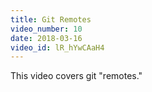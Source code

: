 ```yaml
---
title: Git Remotes
video_number: 10
date: 2018-03-16
video_id: lR_hYwCAaH4
---
```


This video covers git "remotes."
